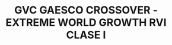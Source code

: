 ---
layout: fund
title: GVC GAESCO CROSSOVER - EXTREME WORLD GROWTH RVI CLASE I
isin: ES0143562496
---